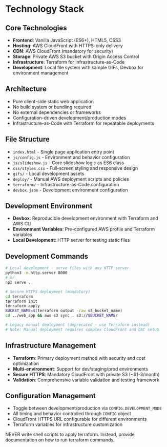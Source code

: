 # Technology Stack

## Core Technologies
- **Frontend**: Vanilla JavaScript (ES6+), HTML5, CSS3
- **Hosting**: AWS CloudFront with HTTPS-only delivery
- **CDN**: AWS CloudFront (mandatory for security)
- **Storage**: Private AWS S3 bucket with Origin Access Control
- **Infrastructure**: Terraform for Infrastructure-as-Code
- **Development**: Local file system with sample GIFs, Devbox for environment management

## Architecture
- Pure client-side static web application
- No build system or bundling required
- No external dependencies or frameworks
- Configuration-driven development/production modes
- Infrastructure-as-Code with Terraform for repeatable deployments

## File Structure
- `index.html` - Single page application entry point
- `js/config.js` - Environment and behavior configuration
- `js/slideshow.js` - Core slideshow logic as ES6 class
- `css/styles.css` - Full-screen styling and responsive design
- `gifs/` - Local development assets
- `deploy/` - Manual AWS deployment scripts and policies
- `terraform/` - Infrastructure-as-Code configuration
- `devbox.json` - Development environment configuration

## Development Environment
- **Devbox**: Reproducible development environment with Terraform and AWS CLI
- **Environment Variables**: Pre-configured AWS profile and Terraform variables
- **Local Development**: HTTP server for testing static files

## Development Commands
```bash
# Local development - serve files with any HTTP server
python3 -m http.server 8000
# or
npx serve .

# Secure HTTPS deployment (mandatory)
cd terraform
terraform init
terraform apply
BUCKET_NAME=$(terraform output -raw s3_bucket_name)
cd ../web_app && aws s3 sync . s3://$BUCKET_NAME/

# Legacy manual deployment (deprecated - use Terraform instead)
# Note: Manual deployment requires complex CloudFront and OAC setup
```

## Infrastructure Management
- **Terraform**: Primary deployment method with security and cost optimization
- **Multi-environment**: Support for dev/staging/prod environments
- **Secure HTTPS**: Mandatory CloudFront with private S3 (~$1-3/month)
- **Validation**: Comprehensive variable validation and testing framework

## Configuration Management
- Toggle between development/production via `CONFIG.DEVELOPMENT_MODE`
- All timing and behavior controlled through `CONFIG` object
- CloudFront HTTPS URL configurable for different environments
- Terraform variables for infrastructure customization

NEVER write shell scripts to apply terraform.
Instead, provide documentation on how to run terraform commands.